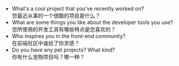 - What's a cool project that you've recently worked on?  
  您最近从事的一个很酷的项目是什么？
- What are some things you like about the developer tools you use?  
  您所使用的开发工具有哪些特点是您喜欢的？
- Who inspires you in the front-end community?  
  在前端社区中谁给了你灵感？
- Do you have any pet projects? What kind?  
  你有什么宠物项目吗？哪一种？
